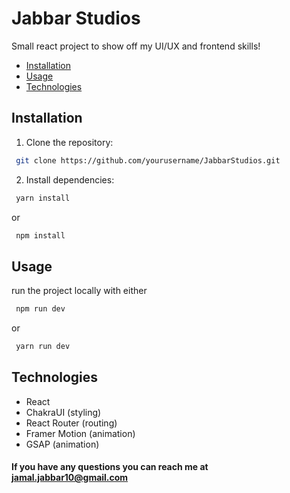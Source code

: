 # Jabbar Studios
Small react project to show off my UI/UX and frontend skills!

- [Installation](#installation)
- [Usage](#usage)
- [Technologies](#technologies)

## Installation
1. Clone the repository:
```bash
 git clone https://github.com/yourusername/JabbarStudios.git
```

2. Install dependencies:
```bash
 yarn install
```
or
```bash
 npm install
 ```

## Usage

run the project locally with either
```bash
 npm run dev
```
or
```bash
 yarn run dev
```

## Technologies

- React
- ChakraUI (styling)
- React Router (routing)
- Framer Motion (animation)
- GSAP (animation)

#### If you have any questions you can reach me at jamal.jabbar10@gmail.com
